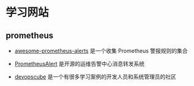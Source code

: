 # 学习网站

## prometheus

- [awesome-prometheus-alerts](https://github.com/samber/awesome-prometheus-alerts) 是一个收集 Prometheus 警报规则的集合
- [PrometheusAlert](https://github.com/feiyu563/PrometheusAlert) 是开源的运维告警中心消息转发系统

- [devopscube](https://devopscube.com/?s=prometheus) 是一个有很多学习案例的开发人员和系统管理员的社区











